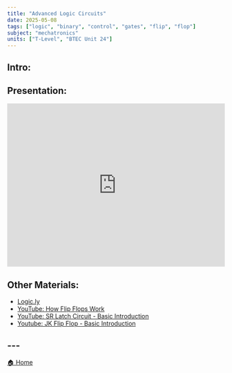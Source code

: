 ```yaml
---
title: "Advanced Logic Circuits"
date: 2025-05-08
tags: ["logic", "binary", "control", "gates", "flip", "flop"]
subject: "mechatronics"
units: ["T-Level", "BTEC Unit 24"]
---
```


## Intro:

## Presentation:

<div style="position: relative; width: 100%; height: 0; padding-top: 75%;">
    <iframe src="https://EngineeringShare.github.io/engineering-hub/presentations/Advanced Logic Gates.pdf" 
        style="position: absolute; top: 0; left: 0; width: 100%; height: 100%; border: none;">
    </iframe>
</div>

## Other Materials:
* [Logic.ly](https://logic.ly/)
* [YouTube: How Flip Flops Work](https://youtu.be/Hi7rK0hZnfc?si=WmR7XNM2awXWCW6P)
* [YouTube: SR Latch Circuit - Basic Introduction](https://www.youtube.com/watch?v=L5V1IxFhq0k)
* [Youtube: JK Flip Flop - Basic Introduction](https://youtu.be/Soj8BfhEdy4?si=3zJOOd_BpGjjA76a)

## ---

<a href="https://engineeringshare.github.io/engineering-hub">🏠 Home</a>
